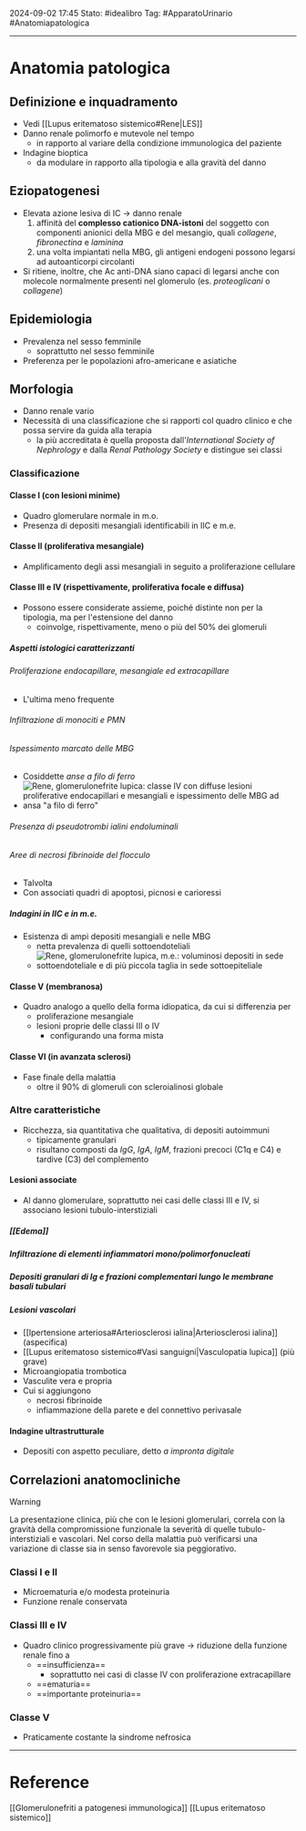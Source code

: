 2024-09-02 17:45
Stato: #idealibro 
Tag: #ApparatoUrinario #Anatomiapatologica 

---
# Anatomia patologica
## Definizione e inquadramento
- Vedi [[Lupus eritematoso sistemico#Rene|LES]]
- Danno renale polimorfo e mutevole nel tempo
	- in rapporto al variare della condizione immunologica del paziente
- Indagine bioptica
	- da modulare in rapporto alla tipologia e alla gravità del danno
## Eziopatogenesi
- Elevata azione lesiva di IC → danno renale
	1. affinità del **complesso cationico DNA-istoni** del soggetto con componenti anionici della MBG e del mesangio, quali *collagene*, *fibronectina* e *laminina*
	2. una volta impiantati nella MBG, gli antigeni endogeni possono legarsi ad autoanticorpi circolanti
- Si ritiene, inoltre, che Ac anti-DNA siano capaci di legarsi anche con molecole normalmente presenti nel glomerulo (es. *proteoglicani* o *collagene*)
## Epidemiologia
- Prevalenza nel sesso femminile
	- soprattutto nel sesso femminile
- Preferenza per le popolazioni afro-americane e asiatiche
## Morfologia
- Danno renale vario
- Necessità di una classificazione che si rapporti col quadro clinico e che possa servire da guida alla terapia
	- la più accreditata è quella proposta dall'*International Society of Nephrology* e dalla *Renal Pathology Society* e distingue sei classi
### Classificazione
#### Classe I (con lesioni minime)
- Quadro glomerulare normale in m.o.
- Presenza di depositi mesangiali identificabili in IIC e m.e.
#### Classe II (proliferativa mesangiale)
- Amplificamento degli assi mesangiali in seguito a proliferazione cellulare
#### Classe III e IV (rispettivamente, proliferativa focale e diffusa)
- Possono essere considerate assieme, poiché distinte non per la tipologia, ma per l'estensione del danno
	- coinvolge, rispettivamente, meno o più del 50% dei glomeruli
##### Aspetti istologici caratterizzanti
###### Proliferazione endocapillare, mesangiale ed extracapillare
- L'ultima meno frequente
###### Infiltrazione di monociti e PMN
###### Ispessimento marcato delle MBG
- Cosiddette *anse a filo di ferro*
- ![Rene, glomerulonefrite lupica: classe IV con diffuse lesioni proliferative endocapillari e mesangiali e ispessimento delle MBG ad ansa "a filo di ferro"](https://i.imgur.com/CdILfwU.png)
###### Presenza di pseudotrombi ialini endoluminali
###### Aree di necrosi fibrinoide del flocculo
- Talvolta
- Con associati quadri di apoptosi, picnosi e carioressi
##### Indagini in IIC e in m.e.
- Esistenza di ampi depositi mesangiali e nelle MBG
	- netta prevalenza di quelli sottoendoteliali
	- ![Rene, glomerulonefrite lupica, m.e.: voluminosi depositi in sede sottoendoteliale e di più piccola taglia in sede sottoepiteliale](https://i.imgur.com/RocHb2F.png)
#### Classe V (membranosa)
- Quadro analogo a quello della forma idiopatica, da cui si differenzia per
	- proliferazione mesangiale
	- lesioni proprie delle classi III o IV
		- configurando una forma mista
#### Classe VI (in avanzata sclerosi)
- Fase finale della malattia
	- oltre il 90% di glomeruli con scleroialinosi globale
### Altre caratteristiche
- Ricchezza, sia quantitativa che qualitativa, di depositi autoimmuni
	- tipicamente granulari
	- risultano composti da *IgG*, *IgA*, *IgM*, frazioni precoci (C1q e C4) e tardive (C3) del complemento
#### Lesioni associate
- Al danno glomerulare, soprattutto nei casi delle classi III e IV, si associano lesioni tubulo-interstiziali
##### [[Edema]]
##### Infiltrazione di elementi infiammatori mono/polimorfonucleati
##### Depositi granulari di Ig e frazioni complementari lungo le membrane basali tubulari
##### Lesioni vascolari
- [[Ipertensione arteriosa#Arteriosclerosi ialina|Arteriosclerosi ialina]] (aspecifica)
- [[Lupus eritematoso sistemico#Vasi sanguigni|Vasculopatia lupica]] (più grave)
- Microangiopatia trombotica
- Vasculite vera e propria
- Cui si aggiungono
	- necrosi fibrinoide
	- infiammazione della parete e del connettivo perivasale
#### Indagine ultrastrutturale
- Depositi con aspetto peculiare, detto *a impronta digitale*
## Correlazioni anatomocliniche
>[!warning]
>La presentazione clinica, più che con le lesioni glomerulari, correla con la gravità della compromissione funzionale la severità di quelle tubulo-interstiziali e vascolari.
>Nel corso della malattia può verificarsi una variazione di classe sia in senso favorevole sia peggiorativo.
### Classi I e II
- Microematuria e/o modesta proteinuria
- Funzione renale conservata
### Classi III e IV
- Quadro clinico progressivamente più grave → riduzione della funzione renale fino a
	- ==insufficienza==
		- soprattutto nei casi di classe IV con proliferazione extracapillare
	- ==ematuria==
	- ==importante proteinuria==
### Classe V
- Praticamente costante la sindrome nefrosica






---
# Reference
[[Glomerulonefriti a patogenesi immunologica]]
[[Lupus eritematoso sistemico]]